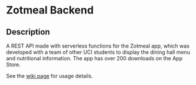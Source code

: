 # Zotmeal Backend
## Description
 A REST API made with serverless functions for the Zotmeal app, which was developed with a team of other UCI students to display the dining hall menu and nutritional information. The app has over 200 downloads on the App Store.
 
See the [wiki page](https://github.com/EricPedley/zotmeal-backend/wiki) for usage details.
